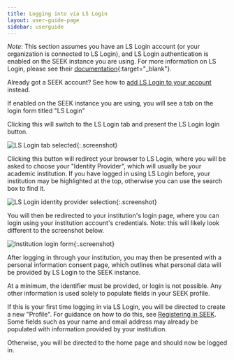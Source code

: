 ```yaml
---
title: Logging into via LS Login
layout: user-guide-page
sidebar: userguide
---
```



*Note*: This section assumes you have an LS Login account (or your organization is connected to LS Login), 
and LS Login authentication is enabled on the SEEK instance you are using. For more information on LS Login, please 
see their [documentation](https://lifescience-ri.eu/ls-login/documentation/user-documentation/user-documentation.html){:target="_blank"}.

Already got a SEEK account? See how to [add LS Login to your account](managing-identities.html#add-identity) instead. 

If enabled on the SEEK instance you are using, you will see a tab on the login form titled "LS Login"

Clicking this will switch to the LS Login tab and present the LS Login login button.

![LS Login tab selected](/images/user-guide/omniauth/ls_login_button.png){:.screenshot}

<a name="aai-flow"></a>
Clicking this button will redirect your browser to LS Login, 
where you will be asked to choose your "Identity Provider", which will usually be your academic institution.
If you have logged in using LS Login before, your institution may be highlighted at the top, 
otherwise you can use the search box to find it.

![LS Login identity provider selection](/images/user-guide/omniauth/ls_login_inst_choice.png){:.screenshot}

You will then be redirected to your institution's login page, where you can login using your institution account's credentials. 
Note: this will likely look different to the screenshot below.

![Institution login form](/images/user-guide/omniauth/inst_login.png){:.screenshot}

After logging in through your institution, you may then be presented with a personal information consent page, 
which outlines what personal data will be provided by LS Login to the SEEK instance.

At a minimum, the identifier must be provided, or login is not possible. Any other information is used solely to 
populate fields in your SEEK profile.

If this is your first time logging in via LS Login, you will be directed to create a new "Profile". For guidance on how to do this, see [Registering in SEEK](registering.html#new-profile). Some fields such as your name and email address may already be populated with information provided by your institution.

Otherwise, you will be directed to the home page and should now be logged in.
